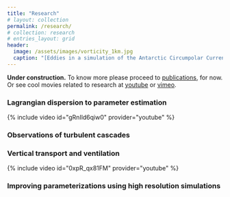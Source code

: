 ```yaml
---
title: "Research"
# layout: collection
permalink: /research/
# collection: research
# entries_layout: grid
header:
  image: /assets/images/vorticity_1km.jpg
  caption: "[Eddies in a simulation of the Antarctic Circumpolar Current.](/assets/documents/Balwada_et_al2018.pdf)"
---
```


**Under construction.**
To know more please proceed to [publications](/publications), for now.
Or see cool movies related to research at [youtube](https://www.youtube.com/user/dhruvsus/videos) or [vimeo](https://vimeo.com/user12345586).

### Lagrangian dispersion to parameter estimation
{% include video id="gRnIld6qiw0" provider="youtube" %}

### Observations of turbulent cascades 

### Vertical transport and ventilation
{% include video id="0xpR_qx81FM" provider="youtube" %}

### Improving parameterizations using high resolution simulations

